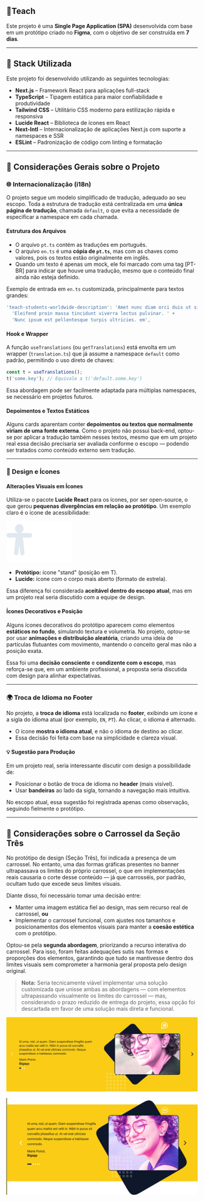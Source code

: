 
## 📌Teach

Este projeto é uma **Single Page Application (SPA)** desenvolvida com base em um protótipo criado no **Figma**, com o objetivo de ser construída em **7 dias**.

---
## 🧱 Stack Utilizada

Este projeto foi desenvolvido utilizando as seguintes tecnologias:

- **Next.js** – Framework React para aplicações full-stack
- **TypeScript** – Tipagem estática para maior confiabilidade e produtividade
- **Tailwind CSS** – Utilitário CSS moderno para estilização rápida e responsiva
- **Lucide React** – Biblioteca de ícones em React
- **Next-Intl** – Internacionalização de aplicações Next.js com suporte a namespaces e SSR
- **ESLint** – Padronização de código com linting e formatação

---
## 📝 Considerações Gerais sobre o Projeto

### 🌐 Internacionalização (i18n)

O projeto segue um modelo simplificado de tradução, adequado ao seu escopo. Toda a estrutura de tradução está centralizada em uma **única página de tradução**, chamada `default`, o que evita a necessidade de especificar a namespace em cada chamada.

#### Estrutura dos Arquivos

- O arquivo `pt.ts` contém as traduções em português.
- O arquivo `en.ts` é uma **cópia de `pt.ts`**, mas com as chaves como valores, pois os textos estão originalmente em inglês.
- Quando um texto é apenas um mock, ele foi marcado com uma tag [PT-BR] para indicar que houve uma tradução, mesmo que o conteúdo final ainda não esteja definido.


Exemplo de entrada em `en.ts` customizada, principalmente para textos grandes:
```ts
'teach-students-worldwide-description': 'Amet nunc diam orci duis ut sit diam arcu, nec. ' +
  'Eleifend proin massa tincidunt viverra lectus pulvinar. ' +
  'Nunc ipsum est pellentesque turpis ultricies. em',
````

#### Hook e Wrapper

A função `useTranslations` (ou `getTranslations`) está envolta em um wrapper (`translation.ts`) que já assume a namespace `default` como padrão, permitindo o uso direto de chaves:

```ts
const t = useTranslations();
t('some.key'); // Equivale a t('default.some.key')
```

Essa abordagem pode ser facilmente adaptada para múltiplas namespaces, se necessário em projetos futuros.

#### Depoimentos e Textos Estáticos

Alguns cards aparentam conter **depoimentos ou textos que normalmente viriam de uma fonte externa**. Como o projeto não possui back-end, optou-se por aplicar a tradução também nesses textos, mesmo que em um projeto real essa decisão precisaria ser avaliada conforme o escopo — podendo ser tratados como conteúdo externo sem tradução.

---

### 🎨 Design e Ícones

#### Alterações Visuais em Ícones

Utiliza-se o pacote **Lucide React** para os ícones, por ser open-source, o que gerou **pequenas divergências em relação ao protótipo**. Um exemplo claro é o ícone de acessibilidade:

![Comparação](image.png)

* **Protótipo:** ícone "stand" (posição em T).
* **Lucide:** ícone com o corpo mais aberto (formato de estrela).

Essa diferença foi considerada **aceitável dentro do escopo atual**, mas em um projeto real seria discutido com a equipe de design.

#### Ícones Decorativos e Posição

Alguns ícones decorativos do protótipo aparecem como elementos **estáticos no fundo**, simulando textura e volumetria. No projeto, optou-se por usar **animações e distribuição aleatória**, criando uma ideia de partículas flutuantes com movimento, mantendo o conceito geral mas não a posição exata.

Essa foi uma **decisão consciente** e **condizente com o escopo**, mas reforça-se que, em um ambiente profissional, a proposta seria discutida com design para alinhar expectativas.

---

### 🌍 Troca de Idioma no Footer

No projeto, a **troca de idioma** está localizada no **footer**, exibindo um ícone e a sigla do idioma atual (por exemplo, `EN`, `PT`). Ao clicar, o idioma é alternado.

* O ícone **mostra o idioma atual**, e não o idioma de destino ao clicar.
* Essa decisão foi feita com base na simplicidade e clareza visual.

#### 💡 Sugestão para Produção

Em um projeto real, seria interessante discutir com design a possibilidade de:

* Posicionar o botão de troca de idioma no **header** (mais visível).
* Usar **bandeiras** ao lado da sigla, tornando a navegação mais intuitiva.

No escopo atual, essa sugestão foi registrada apenas como observação, seguindo fielmente o protótipo.

---

## 🎠 Considerações sobre o Carrossel da Seção Três

No protótipo de design (Seção Três), foi indicada a presença de um carrossel. No entanto, uma das formas gráficas presentes no banner ultrapassava os limites do próprio carrossel, o que em implementações reais causaria o corte desse conteúdo — já que carrosséis, por padrão, ocultam tudo que excede seus limites visuais.

Diante disso, foi necessário tomar uma decisão entre:

- Manter uma imagem estática fiel ao design, mas sem recurso real de carrossel, **ou**
- Implementar o carrossel funcional, com ajustes nos tamanhos e posicionamentos dos elementos visuais para manter a **coesão estética** com o protótipo.

Optou-se pela **segunda abordagem**, priorizando a recurso interativa do carrossel. Para isso, foram feitas adequações sutis nas formas e proporções dos elementos, garantindo que tudo se mantivesse dentro dos limites visuais sem comprometer a harmonia geral proposta pelo design original.

> **Nota:** Seria tecnicamente viável implementar uma solução customizada que unisse ambas as abordagens — com elementos ultrapassando visualmente os limites do carrossel — mas, considerando o prazo reduzido de entrega do projeto, essa opção foi descartada em favor de uma solução mais direta e funcional.

![Carousel Funcional](image-1.png)

![Design Original](image-2.png)

